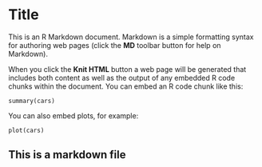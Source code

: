 Title
========================================================

This is an R Markdown document. Markdown is a simple formatting syntax for authoring web pages (click the **MD** toolbar button for help on Markdown).

When you click the **Knit HTML** button a web page will be generated that includes both content as well as the output of any embedded R code chunks within the document. You can embed an R code chunk like this:

```{r}
summary(cars)
```

You can also embed plots, for example:

```{r fig.width=7, fig.height=6}
plot(cars)
```

## This is a markdown file